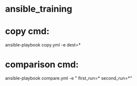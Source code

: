 # ansible_training

# copy cmd:
ansible-playbook copy.yml -e dest=*

# comparison cmd:

ansible-playbook compare.yml -e " first_run=* second_run=*"



